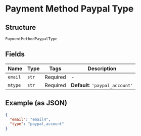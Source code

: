 
# Payment Method Paypal Type

## Structure

`PaymentMethodPaypalType`

## Fields

| Name | Type | Tags | Description |
|  --- | --- | --- | --- |
| `email` | `str` | Required | - |
| `mtype` | `str` | Required | **Default**: `'paypal_account'` |

## Example (as JSON)

```json
{
  "email": "email4",
  "type": "paypal_account"
}
```

